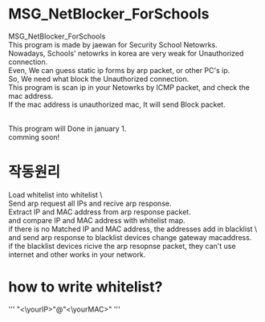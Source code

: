 # MSG_NetBlocker_ForSchools
MSG_NetBlocker_ForSchools
<br>
This program is made by jaewan for Security School Netowrks.<br>
Nowadays, Schools' netowrks in korea are very weak for Unauthorized connection.<br>
Even, We can guess static ip forms by arp packet, or other PC's ip.<br>
So, We need what block the Unauthorized connection. <br>
This program is scan ip in  your Netowrks by ICMP packet, and check the mac address.<br>
If the mac address is unauthorized mac, It will send Block packet.<br>

<br>
This program will Done in january 1.<br>
comming soon!<br>

<h1>작동원리</h1>
Load whitelist into whitelist \<map\><br>
Send arp request all IPs and recive arp response.<br>
Extract IP and MAC address from arp response packet. <br>
and compare IP and MAC address with whitelist map.<br>
if there is no Matched IP and MAC address, the addresses add in blacklist \<map\><br>
and send arp response to blacklist devices change gateway macaddress.<br>
if the blacklist devices ricive the  arp resopnse packet, they can't use internet and other works in your network.<br>

<h1>how to write whitelist?</h1>
'''
"<\yourIP>"@"<\yourMAC>"
'''
